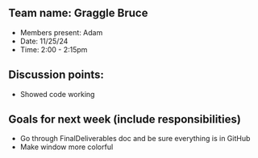 ## Team name: Graggle Bruce
- Members present: Adam
- Date: 11/25/24
- Time: 2:00 - 2:15pm
## Discussion points:
- Showed code working
## Goals for next week (include responsibilities)
- Go through FinalDeliverables doc and be sure everything is in GitHub
- Make window more colorful

